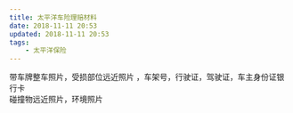 ```yaml
---
title: 太平洋车险理赔材料
date: 2018-11-11 20:53
updated: 2018-11-11 20:53
tags:
    - 太平洋保险
---
```

带车牌整车照片，受损部位远近照片 ，车架号，行驶证，驾驶证，车主身份证银行卡  
碰撞物远近照片，环境照片
